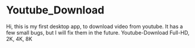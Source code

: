# Youtube_Download
Hi, this is my first desktop app, to download video from youtube. It has a few small bugs, but I will fix them in the future. Youtube-Download Full-HD, 2K, 4K, 8K
